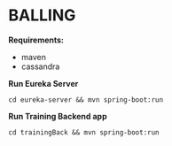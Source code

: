 # BALLING

**Requirements:**
- maven
- cassandra



**Run Eureka Server**

`cd eureka-server && mvn spring-boot:run`
 
**Run Training Backend app**

`cd trainingBack && mvn spring-boot:run`
